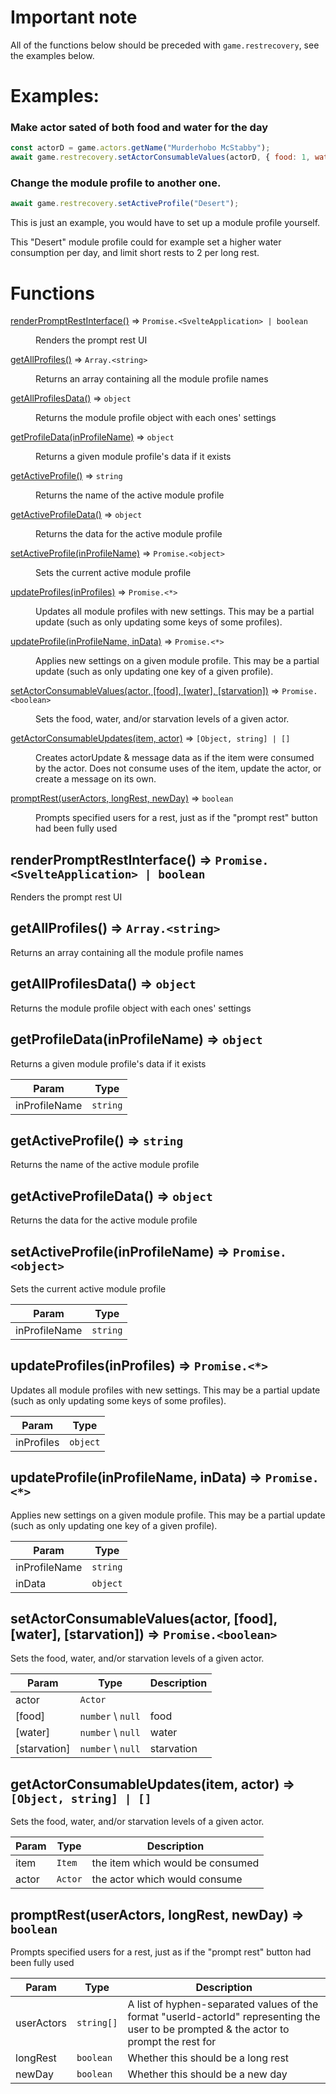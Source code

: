 # Important note

All of the functions below should be preceded with `game.restrecovery`, see the examples below.

# Examples:

### Make actor sated of both food and water for the day
```js
const actorD = game.actors.getName("Murderhobo McStabby");
await game.restrecovery.setActorConsumableValues(actorD, { food: 1, water: 1 });
```

### Change the module profile to another one.
```js
await game.restrecovery.setActiveProfile("Desert");
```
This is just an example, you would have to set up a module profile yourself.

This "Desert" module profile could for example set a higher water consumption per day, and limit short rests to 2 per long rest.

# Functions

<dl>
<dt><a href="#renderPromptRestInterface">renderPromptRestInterface()</a> ⇒ <code>Promise.&lt;SvelteApplication&gt; | boolean</code></dt>
<dd><p>Renders the prompt rest UI</p>
</dd><dt><a href="#getAllProfiles">getAllProfiles()</a> ⇒ <code>Array.&lt;string&gt;</code></dt>
<dd><p>Returns an array containing all the module profile names</p>
</dd>
<dt><a href="#getAllProfilesData">getAllProfilesData()</a> ⇒ <code>object</code></dt>
<dd><p>Returns the module profile object with each ones&#39; settings</p>
</dd>
<dt><a href="#getProfileData">getProfileData(inProfileName)</a> ⇒ <code>object</code></dt>
<dd><p>Returns a given module profile&#39;s data if it exists</p>
</dd>
<dt><a href="#getActiveProfile">getActiveProfile()</a> ⇒ <code>string</code></dt>
<dd><p>Returns the name of the active module profile</p>
</dd>
<dt><a href="#getActiveProfileData">getActiveProfileData()</a> ⇒ <code>object</code></dt>
<dd><p>Returns the data for the active module profile</p>
</dd>
<dt><a href="#setActiveProfile">setActiveProfile(inProfileName)</a> ⇒ <code>Promise.&lt;object&gt;</code></dt>
<dd><p>Sets the current active module profile</p>
</dd>
<dt><a href="#updateProfiles">updateProfiles(inProfiles)</a> ⇒ <code>Promise.&lt;*&gt;</code></dt>
<dd><p>Updates all module profiles with new settings.  This may be a partial update (such as only updating some keys of some profiles).</p>
</dd>
<dt><a href="#updateProfile">updateProfile(inProfileName, inData)</a> ⇒ <code>Promise.&lt;*&gt;</code></dt>
<dd><p>Applies new settings on a given module profile. This may be a partial update (such as only updating one key of a given profile).</p>
</dd>
<dt><a href="#setActorConsumableValues">setActorConsumableValues(actor, [food], [water], [starvation])</a> ⇒ <code>Promise.&lt;boolean&gt;</code></dt>
<dd><p>Sets the food, water, and/or starvation levels of a given actor.</p>
</dd>
<dt><a href="#getActorConsumableUpdates">getActorConsumableUpdates(item, actor)</a> ⇒ <code>[Object, string] | []</code></dt>
<dd><p>Creates actorUpdate & message data as if the item were consumed by the actor. Does not consume uses of the item, update the actor, or create a message on its own.</p>
</dd>
<dt><a href="#promptRest">promptRest(userActors, longRest, newDay)</a> ⇒ <code>boolean</code></dt>
<dd><p>Prompts specified users for a rest, just as if the "prompt rest" button had been fully used</p>
</dd>
</dl>

<a name="renderPromptRestInterface"></a>

## renderPromptRestInterface() ⇒ <code>Promise.&lt;SvelteApplication&gt; | boolean</code>
Renders the prompt rest UI

<a name="getAllProfiles"></a>

## getAllProfiles() ⇒ <code>Array.&lt;string&gt;</code>
Returns an array containing all the module profile names

<a name="getAllProfilesData"></a>

## getAllProfilesData() ⇒ <code>object</code>
Returns the module profile object with each ones' settings

<a name="getProfileData"></a>

## getProfileData(inProfileName) ⇒ <code>object</code>
Returns a given module profile's data if it exists


| Param | Type |
| --- | --- |
| inProfileName | <code>string</code> | 

<a name="getActiveProfile"></a>

## getActiveProfile() ⇒ <code>string</code>
Returns the name of the active module profile

<a name="getActiveProfileData"></a>

## getActiveProfileData() ⇒ <code>object</code>
Returns the data for the active module profile

<a name="setActiveProfile"></a>

## setActiveProfile(inProfileName) ⇒ <code>Promise.&lt;object&gt;</code>
Sets the current active module profile


| Param | Type |
| --- | --- |
| inProfileName | <code>string</code> | 

<a name="updateProfiles"></a>

## updateProfiles(inProfiles) ⇒ <code>Promise.&lt;\*&gt;</code>
Updates all module profiles with new settings.  This may be a partial update (such as only updating some keys of some profiles).


| Param | Type |
| --- | --- |
| inProfiles | <code>object</code> | 

<a name="updateProfile"></a>

## updateProfile(inProfileName, inData) ⇒ <code>Promise.&lt;\*&gt;</code>
Applies new settings on a given module profile. This may be a partial update (such as only updating one key of a given profile).


| Param | Type |
| --- | --- |
| inProfileName | <code>string</code> | 
| inData | <code>object</code> | 

<a name="setActorConsumableValues"></a>

## setActorConsumableValues(actor, [food], [water], [starvation]) ⇒ <code>Promise.&lt;boolean&gt;</code>
Sets the food, water, and/or starvation levels of a given actor.


| Param | Type | Description |
| --- | --- | --- |
| actor | <code>Actor</code> |  |
| [food] | <code>number</code> \ <code>null</code> | food |
| [water] | <code>number</code> \ <code>null</code> | water |
| [starvation] | <code>number</code> \ <code>null</code> | starvation |

<a name="getActorConsumableUpdates"></a>

## getActorConsumableUpdates(item, actor) ⇒ <code>[Object, string] | []</code>
Sets the food, water, and/or starvation levels of a given actor.


| Param | Type | Description |
| --- | --- | --- |
| item | <code>Item</code> | the item which would be consumed
| actor | <code>Actor</code> | the actor which would consume |

<a name="promptRest"></a>

## promptRest(userActors, longRest, newDay) ⇒ <code>boolean</code>
Prompts specified users for a rest, just as if the "prompt rest" button had been fully used

| Param | Type | Description |
| --- | --- | --- |
| userActors | <code>string[]</code> | A list of hyphen-separated values of the format "userId-actorId" representing the user to be prompted & the actor to prompt the rest for |
| longRest | <code>boolean</code> | Whether this should be a long rest |
| newDay | <code>boolean</code> | Whether this should be a new day |